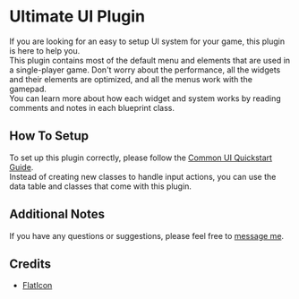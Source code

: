 # Ultimate UI Plugin
If you are looking for an easy to setup UI system for your game, this plugin is here to help you.  
This plugin contains most of the default menu and elements that are used in a single-player game.
Don't worry about the performance, all the widgets and their elements are optimized, and all the menus work with the gamepad.  
You can learn more about how each widget and system works by reading comments and notes in each blueprint class.
## How To Setup
To set up this plugin correctly, please follow the [Common UI Quickstart Guide](https://docs.unrealengine.com/5.0/en-US/common-ui-quickstart-guide-for-unreal-engine).  
Instead of creating new classes to handle input actions, you can use the data table and classes that come with this plugin.
## Additional Notes
If you have any questions or suggestions, please feel free to [message me](https://github.com/DanialKama#-connect-with-me).
## Credits
- [FlatIcon](https://www.flaticon.com/)
